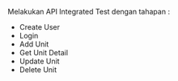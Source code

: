 Melakukan API Integrated Test dengan tahapan :
- Create User
- Login
- Add Unit
- Get Unit Detail
- Update Unit
- Delete Unit